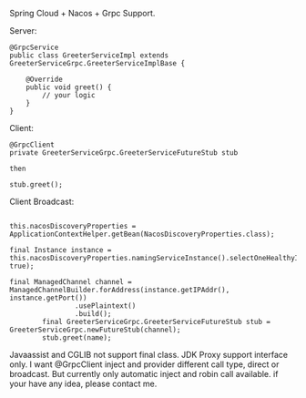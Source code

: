 Spring Cloud + Nacos + Grpc Support.

Server:
```
@GrpcService
public class GreeterServiceImpl extends GreeterServiceGrpc.GreeterServiceImplBase {
    
    @Override
    public void greet() {
        // your logic
    }
}
```

Client:
```
@GrpcClient
private GreeterServiceGrpc.GreeterServiceFutureStub stub

then

stub.greet();

```

Client Broadcast:
```

this.nacosDiscoveryProperties = ApplicationContextHelper.getBean(NacosDiscoveryProperties.class);

final Instance instance = this.nacosDiscoveryProperties.namingServiceInstance().selectOneHealthyInstance("xxxx", true);

final ManagedChannel channel = ManagedChannelBuilder.forAddress(instance.getIPAddr(), instance.getPort())
                .usePlaintext()
                .build();
        final GreeterServiceGrpc.GreeterServiceFutureStub stub = GreeterServiceGrpc.newFutureStub(channel);
        stub.greet(name);

```

Javaassist and CGLIB not support final class.
JDK Proxy support interface only.
I want @GrpcClient inject and provider different call type, direct or broadcast. But currently only automatic inject and robin call available. if your have any idea, please contact me.